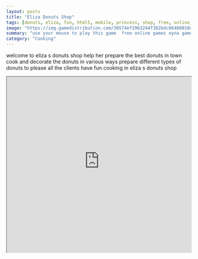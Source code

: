 ```yaml
---
layout: posts
title: "Eliza Donuts Shop"
tags: [donuts, eliza, fun, html5, mobile, princess, shop, free, online, games, oyna, game, free, games, play, play, games]
image: "https://img.gamedistribution.com/36574ef2963244f382bdc86488010d26.jpg"
summary: "use your mouse to play this game  free online games oyna game free games play play games"
category: "Cooking"
---
```


welcome to eliza s donuts shop help her prepare the best donuts in town cook and decorate the donuts in various ways prepare different types of donuts to please all the clients have fun cooking in eliza s donuts shop

<iframe width="100%" height="480px;" src="https://html5.gamedistribution.com/36574ef2963244f382bdc86488010d26/"></iframe>